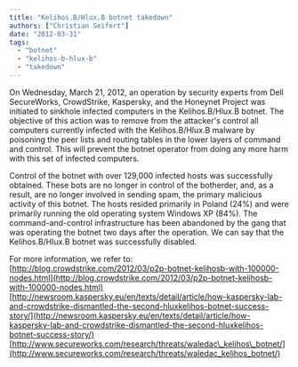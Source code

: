 ```yaml
---
title: "Kelihos.B/Hlux.B botnet takedown"
authors: ["Christian Seifert"]
date: "2012-03-31"
tags: 
  - "botnet"
  - "kelihos-b-hlux-b"
  - "takedown"
---
```


On Wednesday, March 21, 2012, an operation by security experts from Dell SecureWorks, CrowdStrike, Kaspersky, and the Honeynet Project was initiated to sinkhole infected computers in the Kelihos.B/Hlux.B botnet. The objective of this action was to remove from the attacker's control all computers currently infected with the Kelihos.B/Hlux.B malware by poisoning the peer lists and routing tables in the lower layers of command and control. This will prevent the botnet operator from doing any more harm with this set of infected computers.  
  
Control of the botnet with over 129,000 infected hosts was successfully obtained. These bots are no longer in control of the botherder, and, as a result, are no longer involved in sending spam, the primary malicious activity of this botnet. The hosts resided primarily in Poland (24%) and were primarily running the old operating system Windows XP (84%). The command-and-control infrastructure has been abandoned by the gang that was operating the botnet two days after the operation. We can say that the Kelihos.B/Hlux.B botnet was successfully disabled.  
  
For more information, we refer to:  
[http://blog.crowdstrike.com/2012/03/p2p-botnet-kelihosb-with-100000-nodes.html](http://blog.crowdstrike.com/2012/03/p2p-botnet-kelihosb-with-100000-nodes.html)  
[http://newsroom.kaspersky.eu/en/texts/detail/article/how-kaspersky-lab-and-crowdstrike-dismantled-the-second-hluxkelihos-botnet-success-story/](http://newsroom.kaspersky.eu/en/texts/detail/article/how-kaspersky-lab-and-crowdstrike-dismantled-the-second-hluxkelihos-botnet-success-story/)  
[http://www.secureworks.com/research/threats/waledac\_kelihos\_botnet/](http://www.secureworks.com/research/threats/waledac_kelihos_botnet/)
